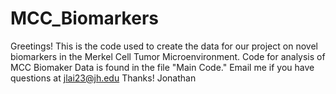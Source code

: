 # MCC_Biomarkers
Greetings! 
  This is the code used to create the data for our project on novel biomarkers in the Merkel Cell Tumor Microenvironment.
  Code for analysis of MCC Biomaker Data is found in the file "Main Code."
  Email me if you have questions at jlai23@jh.edu
  Thanks!
  Jonathan
